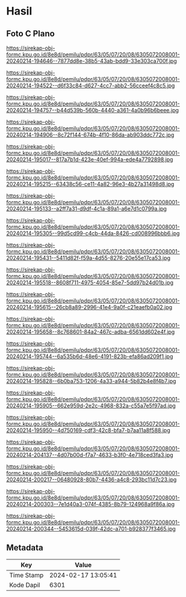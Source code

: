 # Hasil

## Foto C Plano

https://sirekap-obj-formc.kpu.go.id/8e8d/pemilu/pdpr/63/05/07/20/08/6305072008001-20240214-194646--7877dd8e-38b5-43ab-bdd9-33e303ca700f.jpg

https://sirekap-obj-formc.kpu.go.id/8e8d/pemilu/pdpr/63/05/07/20/08/6305072008001-20240214-194522--d6f33c84-d627-4cc7-abb2-56cceef4c8c5.jpg

https://sirekap-obj-formc.kpu.go.id/8e8d/pemilu/pdpr/63/05/07/20/08/6305072008001-20240214-194757--b44d539b-560b-4440-a361-4a0b96b6beee.jpg

https://sirekap-obj-formc.kpu.go.id/8e8d/pemilu/pdpr/63/05/07/20/08/6305072008001-20240214-194906--8c72f144-674b-4f10-86da-ab903ddc772c.jpg

https://sirekap-obj-formc.kpu.go.id/8e8d/pemilu/pdpr/63/05/07/20/08/6305072008001-20240214-195017--817a7b1d-423e-40ef-994a-ede4a7792898.jpg

https://sirekap-obj-formc.kpu.go.id/8e8d/pemilu/pdpr/63/05/07/20/08/6305072008001-20240214-195215--63438c56-ce11-4a82-96e3-4b27a31498d8.jpg

https://sirekap-obj-formc.kpu.go.id/8e8d/pemilu/pdpr/63/05/07/20/08/6305072008001-20240214-195133--a2ff7a31-d9df-4c1a-89a1-a6e7d1c0799a.jpg

https://sirekap-obj-formc.kpu.go.id/8e8d/pemilu/pdpr/63/05/07/20/08/6305072008001-20240214-195305--99d5cd99-c4cb-44da-8426-cd008996bbb6.jpg

https://sirekap-obj-formc.kpu.go.id/8e8d/pemilu/pdpr/63/05/07/20/08/6305072008001-20240214-195431--5411d82f-f59a-4d55-8276-20e55e17ca53.jpg

https://sirekap-obj-formc.kpu.go.id/8e8d/pemilu/pdpr/63/05/07/20/08/6305072008001-20240214-195518--8608f711-4975-4054-85e7-5dd97b24d01b.jpg

https://sirekap-obj-formc.kpu.go.id/8e8d/pemilu/pdpr/63/05/07/20/08/6305072008001-20240214-195615--26cb8a89-2996-41e4-9a0f-c21eaefb0a02.jpg

https://sirekap-obj-formc.kpu.go.id/8e8d/pemilu/pdpr/63/05/07/20/08/6305072008001-20240214-195658--8c768601-84a2-467c-adba-6561dd602e4f.jpg

https://sirekap-obj-formc.kpu.go.id/8e8d/pemilu/pdpr/63/05/07/20/08/6305072008001-20240214-195744--6a535b6d-48e6-4191-823b-efa86ad209f1.jpg

https://sirekap-obj-formc.kpu.go.id/8e8d/pemilu/pdpr/63/05/07/20/08/6305072008001-20240214-195828--6b0ba753-1206-4a33-a944-5b82b4e8f4b7.jpg

https://sirekap-obj-formc.kpu.go.id/8e8d/pemilu/pdpr/63/05/07/20/08/6305072008001-20240214-195905--662e959d-2e2c-4968-832a-c55a7e5f97ad.jpg

https://sirekap-obj-formc.kpu.go.id/8e8d/pemilu/pdpr/63/05/07/20/08/6305072008001-20240214-195950--4d750169-cdf3-42c8-bfa7-b7aa11a8f588.jpg

https://sirekap-obj-formc.kpu.go.id/8e8d/pemilu/pdpr/63/05/07/20/08/6305072008001-20240214-204137--4d07b00d-f7a7-4633-b3f0-4e718ced3fa3.jpg

https://sirekap-obj-formc.kpu.go.id/8e8d/pemilu/pdpr/63/05/07/20/08/6305072008001-20240214-200217--06480928-80b7-4436-a4c8-293bc11d7c23.jpg

https://sirekap-obj-formc.kpu.go.id/8e8d/pemilu/pdpr/63/05/07/20/08/6305072008001-20240214-200303--7e1d40a3-074f-4385-8b79-124968a9f86a.jpg

https://sirekap-obj-formc.kpu.go.id/8e8d/pemilu/pdpr/63/05/07/20/08/6305072008001-20240214-200344--5453615d-039f-42dc-a701-b928377f3465.jpg


## Metadata

| Key        | Value               |
| ---------- | ------------------- |
| Time Stamp | 2024-02-17 13:05:41 |
| Kode Dapil | 6301                |



